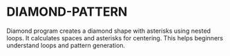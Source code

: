 # DIAMOND-PATTERN
Diamond program creates a diamond shape with asterisks using nested loops. It calculates spaces and asterisks for centering. This helps beginners understand loops and pattern generation.
